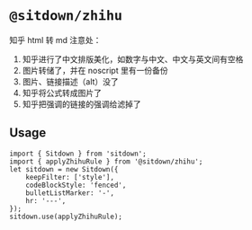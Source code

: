 # `@sitdown/zhihu`

知乎 html 转 md 注意处：
1. 知乎进行了中文排版美化，如数字与中文、中文与英文间有空格
2. 图片转储了，并在 noscript 里有一份备份
3. 图片、链接描述（alt）没了
4. 知乎将公式转成图片了
5. 知乎把强调的链接的强调给滤掉了

## Usage

```
import { Sitdown } from 'sitdown';
import { applyZhihuRule } from '@sitdown/zhihu';
let sitdown = new Sitdown({
    keepFilter: ['style'],
    codeBlockStyle: 'fenced',
    bulletListMarker: '-',
    hr: '---',
});
sitdown.use(applyZhihuRule);

```
